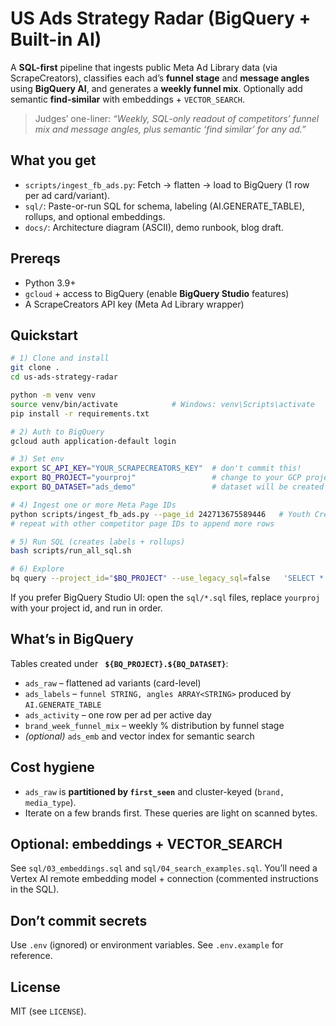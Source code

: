 # US Ads Strategy Radar (BigQuery + Built-in AI)

A **SQL-first** pipeline that ingests public Meta Ad Library data (via ScrapeCreators), classifies each ad’s **funnel stage** and **message angles** using **BigQuery AI**, and generates a **weekly funnel mix**. Optionally add semantic **find-similar** with embeddings + `VECTOR_SEARCH`.

> Judges’ one-liner: *“Weekly, SQL-only readout of competitors’ funnel mix and message angles, plus semantic ‘find similar’ for any ad.”*

## What you get
- `scripts/ingest_fb_ads.py`: Fetch → flatten → load to BigQuery (1 row per ad card/variant).
- `sql/`: Paste-or-run SQL for schema, labeling (AI.GENERATE_TABLE), rollups, and optional embeddings.
- `docs/`: Architecture diagram (ASCII), demo runbook, blog draft.

## Prereqs
- Python 3.9+
- `gcloud` + access to BigQuery (enable **BigQuery Studio** features)
- A ScrapeCreators API key (Meta Ad Library wrapper)

## Quickstart

```bash
# 1) Clone and install
git clone .
cd us-ads-strategy-radar

python -m venv venv
source venv/bin/activate            # Windows: venv\Scripts\activate
pip install -r requirements.txt

# 2) Auth to BigQuery
gcloud auth application-default login

# 3) Set env
export SC_API_KEY="YOUR_SCRAPECREATORS_KEY"  # don't commit this!
export BQ_PROJECT="yourproj"                 # change to your GCP project id
export BQ_DATASET="ads_demo"                 # dataset will be created if missing

# 4) Ingest one or more Meta Page IDs
python scripts/ingest_fb_ads.py --page_id 242713675589446   # Youth Crews (example)
# repeat with other competitor page IDs to append more rows

# 5) Run SQL (creates labels + rollups)
bash scripts/run_all_sql.sh

# 6) Explore
bq query --project_id="$BQ_PROJECT" --use_legacy_sql=false   'SELECT * FROM `'"$BQ_PROJECT"'.'"$BQ_DATASET"'.brand_week_funnel_mix` ORDER BY week_start, brand, pct_of_activity DESC LIMIT 50'
```

If you prefer BigQuery Studio UI: open the `sql/*.sql` files, replace `yourproj` with your project id, and run in order.

## What’s in BigQuery
Tables created under `
`**`${BQ_PROJECT}.${BQ_DATASET}`**:

- `ads_raw` – flattened ad variants (card-level)
- `ads_labels` – `funnel STRING, angles ARRAY<STRING>` produced by `AI.GENERATE_TABLE`
- `ads_activity` – one row per ad per active day
- `brand_week_funnel_mix` – weekly % distribution by funnel stage
- *(optional)* `ads_emb` and vector index for semantic search

## Cost hygiene
- `ads_raw` is **partitioned by `first_seen`** and cluster-keyed (`brand, media_type`).
- Iterate on a few brands first. These queries are light on scanned bytes.

## Optional: embeddings + VECTOR_SEARCH
See `sql/03_embeddings.sql` and `sql/04_search_examples.sql`. You’ll need a Vertex AI remote embedding model + connection (commented instructions in the SQL).

## Don’t commit secrets
Use `.env` (ignored) or environment variables. See `.env.example` for reference.

## License
MIT (see `LICENSE`).
